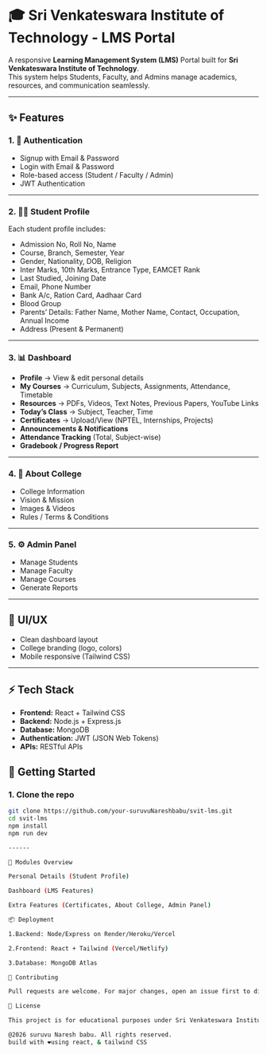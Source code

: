 # 🎓 Sri Venkateswara Institute of Technology - LMS Portal

A responsive **Learning Management System (LMS)** Portal built for **Sri Venkateswara Institute of Technology**.  
This system helps Students, Faculty, and Admins manage academics, resources, and communication seamlessly.

---

## ✨ Features

### 1. 🔑 Authentication
- Signup with Email & Password  
- Login with Email & Password  
- Role-based access (Student / Faculty / Admin)  
- JWT Authentication  

---

### 2. 👨‍🎓 Student Profile
Each student profile includes:
- Admission No, Roll No, Name  
- Course, Branch, Semester, Year  
- Gender, Nationality, DOB, Religion  
- Inter Marks, 10th Marks, Entrance Type, EAMCET Rank  
- Last Studied, Joining Date  
- Email, Phone Number  
- Bank A/c, Ration Card, Aadhaar Card  
- Blood Group  
- Parents’ Details: Father Name, Mother Name, Contact, Occupation, Annual Income  
- Address (Present & Permanent)  

---

### 3. 📊 Dashboard
- **Profile** → View & edit personal details  
- **My Courses** → Curriculum, Subjects, Assignments, Attendance, Timetable  
- **Resources** → PDFs, Videos, Text Notes, Previous Papers, YouTube Links  
- **Today’s Class** → Subject, Teacher, Time  
- **Certificates** → Upload/View (NPTEL, Internships, Projects)  
- **Announcements & Notifications**  
- **Attendance Tracking** (Total, Subject-wise)  
- **Gradebook / Progress Report**  

---

### 4. 🏫 About College
- College Information  
- Vision & Mission  
- Images & Videos  
- Rules / Terms & Conditions  

---

### 5. ⚙️ Admin Panel
- Manage Students  
- Manage Faculty  
- Manage Courses  
- Generate Reports  

---

## 🎨 UI/UX
- Clean dashboard layout  
- College branding (logo, colors)  
- Mobile responsive (Tailwind CSS)  

---

## ⚡ Tech Stack
- **Frontend:** React + Tailwind CSS  
- **Backend:** Node.js + Express.js  
- **Database:** MongoDB  
- **Authentication:** JWT (JSON Web Tokens)  
- **APIs:** RESTful APIs  


## 🚀 Getting Started

### 1. Clone the repo
```bash
git clone https://github.com/your-suruvuNareshbabu/svit-lms.git
cd svit-lms
npm install
npm run dev

------

📌 Modules Overview

Personal Details (Student Profile)

Dashboard (LMS Features)

Extra Features (Certificates, About College, Admin Panel)

📦 Deployment

1.Backend: Node/Express on Render/Heroku/Vercel

2.Frontend: React + Tailwind (Vercel/Netlify)

3.Database: MongoDB Atlas

🤝 Contributing

Pull requests are welcome. For major changes, open an issue first to discuss what you’d like to change.

📄 License

This project is for educational purposes under Sri Venkateswara Institute of Technology.

@2026 suruvu Naresh babu. All rights reserved.
build with ❤️using react, & tailwind CSS